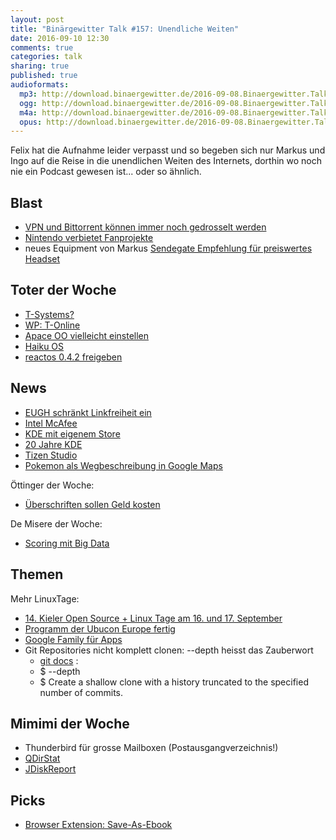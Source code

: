 ```yaml
---
layout: post
title: "Binärgewitter Talk #157: Unendliche Weiten"
date: 2016-09-10 12:30
comments: true
categories: talk
sharing: true
published: true
audioformats:
  mp3: http://download.binaergewitter.de/2016-09-08.Binaergewitter.Talk.157.mp3
  ogg: http://download.binaergewitter.de/2016-09-08.Binaergewitter.Talk.157.ogg
  m4a: http://download.binaergewitter.de/2016-09-08.Binaergewitter.Talk.157.m4a
  opus: http://download.binaergewitter.de/2016-09-08.Binaergewitter.Talk.157.opus
---
```

Felix hat die Aufnahme leider verpasst und so begeben sich nur Markus und Ingo auf die Reise in die unendlichen Weiten des Internets, dorthin wo noch nie ein Podcast gewesen ist... oder so ähnlich.



## Blast
- [VPN und Bittorrent können immer noch gedrosselt werden](https://torrentfreak.com/europes-net-neutrality-doesnt-ban-bittorrent-and-vpn-throttling-160830/ )
- [Nintendo verbietet Fanprojekte](https://netzpolitik.org/2016/nintendo-verbietet-verbreitung-von-564-fanprojekten/ )
-  neues Equipment von Markus [Sendegate Empfehlung für preiswertes Headset](https://sendegate.de/t/profi-klang-fuer-alle-das-hmc660-headset-richtig-einsetzen-fuer-unter-100)

## Toter der Woche
- [T-Systems?](http://www.heise.de/newsticker/meldung/Telekom-will-mehr-Effizienz-im-Inland-T-Systems-vielleicht-auf-dem-Pruefstand-3314787.html )
- [WP: T-Online](https://de.wikipedia.org/wiki/T-Online.de )
- [Apace OO vielleicht einstellen](http://www.pro-linux.de/news/1/23926/vorschlag-zur-behutsamen-einstellung-von-apache-openoffice.html )
- [Haiku OS](https://www.haiku-os.org/ )
- [reactos 0.4.2 freigeben](http://www.pro-linux.de/news/1/23876/reactos-042-freigegeben.html )

## News
- [EUGH schränkt Linkfreiheit ein](https://netzpolitik.org/2016/eugh-schraenkt-linkfreiheit-ein-kommerzielle-nutzer-koennen-schon-mit-einem-link-das-urheberrecht-verletzen/ )
- [Intel McAfee](http://www.heise.de/newsticker/meldung/Intel-verkauft-Mehrheit-an-Intel-Security-und-nennt-die-Sicherheitssparte-wieder-McAfee-3316123.html )
- [KDE mit eigenem Store](http://www.heise.de/newsticker/meldung/openDesktop-Nachfolger-KDE-startet-eigenen-Store-3314310.html)
- [20 Jahre KDE](https://20years.kde.org/)
- [Tizen Studio](http://www.pro-linux.de/news/1/23928/tizen-sdk-wird-zu-tizen-studio.html )
- [Pokemon als Wegbeschreibung in Google Maps](https://plus.google.com/107223467325602754395/posts/SU2HtxS7SHp )

Öttinger der Woche:

- [Überschriften sollen Geld kosten](http://www.golem.de/news/guenther-oettinger-ueberschriften-und-indexierung-von-texten-sollen-geld-kosten-1609-123119.html )

De Misere der Woche:

- [Scoring mit Big Data](http://www.heise.de/newsticker/meldung/De-Maiziere-will-Scoring-mit-Big-Data-zulassen-und-die-Zweckbindung-lockern-3315693.html )

## Themen
Mehr LinuxTage:

- [14. Kieler Open Source + Linux Tage am 16. und 17. September](http://bit.ly/2caIp6g )
- [Programm der Ubucon Europe fertig](http://www.pro-linux.de/news/1/23944/programm-der-ubucon-europe-steht.html )
- [Google Family für Apps](https://support.google.com/googleplay/answer/6286986?hl=en )
- Git Repositories nicht komplett clonen: --depth heisst das Zauberwort
    * [git docs](https://git-scm.com/docs/git-clone ) :
    * $ --depth <depth>
    * $ Create a shallow clone with a history truncated to the specified number of commits.

## Mimimi der Woche
- Thunderbird für grosse Mailboxen (Postausgangverzeichnis!)
- [QDirStat](https://github.com/shundhammer/qdirstat )
- [JDiskReport](http://www.jgoodies.com/freeware/jdiskreport/)

## Picks
- [Browser Extension: Save-As-Ebook](https://github.com/alexadam/save-as-ebook)

